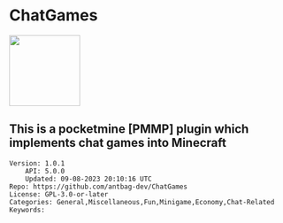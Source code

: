 # ChatGames
<img src="https://raw.githubusercontent.com/antbag-dev/ChatGames/879445e3d73684f7a27fd2910bab654abd9cf125/chat.png" width="128" height="128" />

## This is a pocketmine [PMMP] plugin which implements chat games into Minecraft
```properties
Version: 1.0.1
    API: 5.0.0
    Updated: 09-08-2023 20:10:16 UTC
Repo: https://github.com/antbag-dev/ChatGames
License: GPL-3.0-or-later
Categories: General,Miscellaneous,Fun,Minigame,Economy,Chat-Related
Keywords: 
```